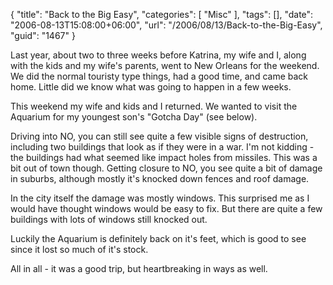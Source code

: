 {
	"title": "Back to the Big Easy",
	"categories": [
		"Misc"
	],
	"tags": [],
	"date": "2006-08-13T15:08:00+06:00",
	"url": "/2006/08/13/Back-to-the-Big-Easy",
	"guid": "1467"
}

Last year, about two to three weeks before Katrina, my wife and I, along with the kids and my wife's parents, went to New Orleans for the weekend. We did the normal touristy type things, had a good time, and came back home. Little did we know what was going to happen in a few weeks.

This weekend my wife and kids and I returned. We wanted to visit the Aquarium for my youngest son's "Gotcha Day" (see below). 

Driving into NO, you can still see quite a few visible signs of destruction, including two buildings that look as if they were in a war. I'm not kidding - the buildings had what seemed like impact holes from missiles. This was a bit out of town though. Getting closure to NO, you see quite a bit of damage in suburbs, although mostly it's knocked down fences and roof damage.

In the city itself the damage was mostly windows. This surprised me as I would have thought windows would be easy to fix. But there are quite a few buildings with lots of windows still knocked out.

Luckily the Aquarium is definitely back on it's feet, which is good to see since it lost so much of it's stock. 

All in all - it was a good trip, but heartbreaking in ways as well.